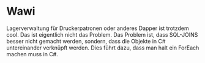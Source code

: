 # Wawi
Lagerverwaltung für Druckerpatronen oder anderes
Dapper ist trotzdem cool. Das ist eigentlich nicht das Problem.
Das Problem ist, dass SQL-JOINS besser nicht gemacht werden,
sondern, dass die Objekte in C# untereinander verknüpft werden.
Dies führt dazu, dass man halt ein ForEach machen muss in C#.
